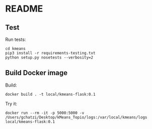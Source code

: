 # README

## Test

Run tests:

    cd kmeans
    pip3 install -r requirements-testing.txt
    python setup.py nosetests --verbosity=2 

## Build Docker image
    
Build:    
    
    docker build . -t local/kmeans-flask:0.1

Try it:

    docker run --rm -it -p 5000:5000 -v /Users/gchatzi/Desktop/kMeans_Topio/logs:/var/local/kmeans/logs local/kmeans-flask:0.1

